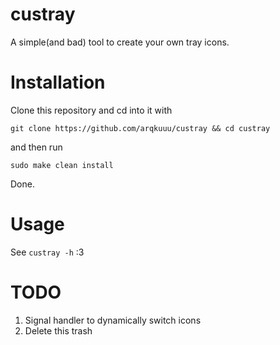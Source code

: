 # custray
A simple(and bad) tool to create your own tray icons.

# Installation
Clone this repository and cd into it with
```
git clone https://github.com/arqkuuu/custray && cd custray
```
and then run 
```
sudo make clean install
```
Done.

# Usage
See ```custray -h``` :3

# TODO
1. Signal handler to dynamically switch icons
2. Delete this trash
